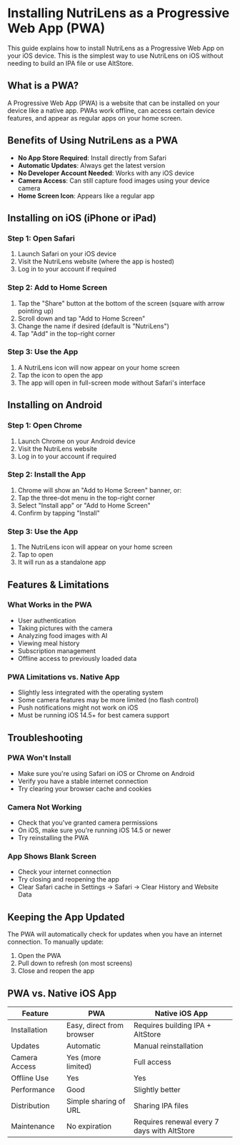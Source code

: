 # Installing NutriLens as a Progressive Web App (PWA)

This guide explains how to install NutriLens as a Progressive Web App on your iOS device. This is the simplest way to use NutriLens on iOS without needing to build an IPA file or use AltStore.

## What is a PWA?

A Progressive Web App (PWA) is a website that can be installed on your device like a native app. PWAs work offline, can access certain device features, and appear as regular apps on your home screen.

## Benefits of Using NutriLens as a PWA

- **No App Store Required**: Install directly from Safari
- **Automatic Updates**: Always get the latest version
- **No Developer Account Needed**: Works with any iOS device
- **Camera Access**: Can still capture food images using your device camera
- **Home Screen Icon**: Appears like a regular app

## Installing on iOS (iPhone or iPad)

### Step 1: Open Safari

1. Launch Safari on your iOS device
2. Visit the NutriLens website (where the app is hosted)
3. Log in to your account if required

### Step 2: Add to Home Screen

1. Tap the "Share" button at the bottom of the screen (square with arrow pointing up)
2. Scroll down and tap "Add to Home Screen"
3. Change the name if desired (default is "NutriLens")
4. Tap "Add" in the top-right corner

### Step 3: Use the App

1. A NutriLens icon will now appear on your home screen
2. Tap the icon to open the app
3. The app will open in full-screen mode without Safari's interface

## Installing on Android

### Step 1: Open Chrome

1. Launch Chrome on your Android device
2. Visit the NutriLens website
3. Log in to your account if required

### Step 2: Install the App

1. Chrome will show an "Add to Home Screen" banner, or:
2. Tap the three-dot menu in the top-right corner
3. Select "Install app" or "Add to Home Screen"
4. Confirm by tapping "Install"

### Step 3: Use the App

1. The NutriLens icon will appear on your home screen
2. Tap to open
3. It will run as a standalone app

## Features & Limitations

### What Works in the PWA

- User authentication
- Taking pictures with the camera
- Analyzing food images with AI
- Viewing meal history
- Subscription management
- Offline access to previously loaded data

### PWA Limitations vs. Native App

- Slightly less integrated with the operating system
- Some camera features may be more limited (no flash control)
- Push notifications might not work on iOS
- Must be running iOS 14.5+ for best camera support

## Troubleshooting

### PWA Won't Install

- Make sure you're using Safari on iOS or Chrome on Android
- Verify you have a stable internet connection
- Try clearing your browser cache and cookies

### Camera Not Working

- Check that you've granted camera permissions
- On iOS, make sure you're running iOS 14.5 or newer
- Try reinstalling the PWA

### App Shows Blank Screen

- Check your internet connection
- Try closing and reopening the app
- Clear Safari cache in Settings → Safari → Clear History and Website Data

## Keeping the App Updated

The PWA will automatically check for updates when you have an internet connection. To manually update:

1. Open the PWA
2. Pull down to refresh (on most screens)
3. Close and reopen the app

## PWA vs. Native iOS App

| Feature | PWA | Native iOS App |
|---------|-----|----------------|
| Installation | Easy, direct from browser | Requires building IPA + AltStore |
| Updates | Automatic | Manual reinstallation |
| Camera Access | Yes (more limited) | Full access |
| Offline Use | Yes | Yes |
| Performance | Good | Slightly better |
| Distribution | Simple sharing of URL | Sharing IPA files |
| Maintenance | No expiration | Requires renewal every 7 days with AltStore |